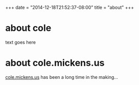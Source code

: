 +++
date = "2014-12-18T21:52:37-08:00"
title = "about"
+++

# about cole

text goes here

# about cole.mickens.us

[cole.mickens.us](http://cole.mickens.us) has been a long time in the making...
